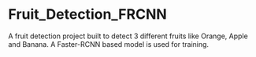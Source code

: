 # Fruit_Detection_FRCNN
A fruit detection project built to detect 3 different fruits like Orange, Apple and Banana. A Faster-RCNN based model is used for training.
